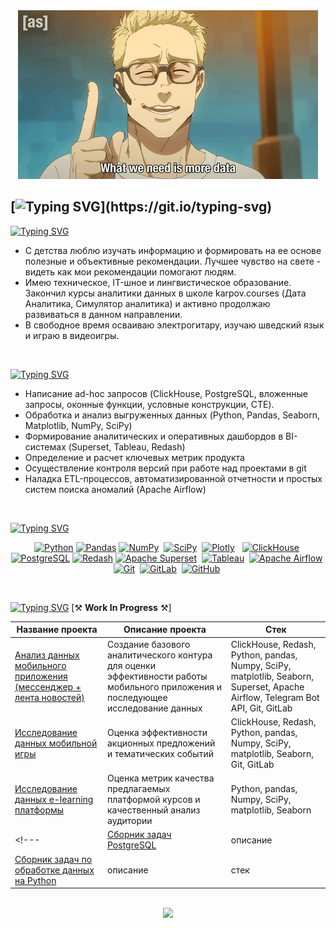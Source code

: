 <div align="center"><img src="https://github.com/another-rel/another-rel/blob/main/assets/header_portfolio.gif?raw=true"/></div>

<!--
Анимированные подписи к портфолио сделаны на сайте Readme Typing SVG
Ссылка на пресет:
https://readme-typing-svg.demolab.com/demo/?size=24&color=C7DFEE&center=true&width=1000&height=48&lines=%D0%9F%D1%80%D0%B8%D0%B2%D0%B5%D1%82!+%D0%9C%D0%B5%D0%BD%D1%8F+%D0%B7%D0%BE%D0%B2%D1%83%D1%82+%D0%9C%D0%B0%D0%BA%D1%81%D0%B8%D0%BC%2C+%D1%8F+-+%D0%90%D0%BD%D0%B0%D0%BB%D0%B8%D1%82%D0%B8%D0%BA+%D0%B4%D0%B0%D0%BD%D0%BD%D1%8B%D1%85.
Размер шрифта для заголовка - 24 px
Размер шрифта для подзаголовков - 16 px
-->

[![Typing SVG](https://readme-typing-svg.demolab.com?font=Fira+Code&size=24&pause=1000&color=C7DFEE&center=true&width=1000&height=48&lines=%D0%9F%D1%80%D0%B8%D0%B2%D0%B5%D1%82!+%D0%9C%D0%B5%D0%BD%D1%8F+%D0%B7%D0%BE%D0%B2%D1%83%D1%82+%D0%9C%D0%B0%D0%BA%D1%81%D0%B8%D0%BC%2C+%D1%8F+-+%D0%90%D0%BD%D0%B0%D0%BB%D0%B8%D1%82%D0%B8%D0%BA+%D0%B4%D0%B0%D0%BD%D0%BD%D1%8B%D1%85.)](https://git.io/typing-svg)
---
[![Typing SVG](https://readme-typing-svg.demolab.com?font=Fira+Code&size=16&pause=1000&color=C7DFEE&vCenter=true&width=435&height=16&lines=%D0%9E%D0%B1%D0%BE+%D0%BC%D0%BD%D0%B5%3A)](https://git.io/typing-svg)
<ul>
<li> С детства люблю изучать информацию и формировать на ее основе полезные и объективные рекомендации. Лучшее чувство на свете - видеть как мои рекомендации помогают людям.
<li> Имею техническое, IT-шное и лингвистическое образование. Закончил курсы аналитики данных в школе karpov.courses (Дата Аналитика, Симулятор аналитика) и активно продолжаю развиваться в данном направлении.
<li> В свободное время осваиваю электрогитару, изучаю шведский язык и играю в видеоигры.
</ul>
<br>

[![Typing SVG](https://readme-typing-svg.demolab.com?font=Fira+Code&size=16&pause=1000&color=C7DFEE&vCenter=true&width=435&height=16&lines=%D0%9C%D0%BE%D0%B8+%D0%BD%D0%B0%D0%B2%D1%8B%D0%BA%D0%B8%3A)](https://git.io/typing-svg)

<ul>
<li> Написание ad-hoc запросов (ClickHouse, PostgreSQL, вложенные запросы, оконные функции, условные конструкции, CTE).
<li> Обработка и анализ выгруженных данных (Python, Pandas, Seaborn, Matplotlib, NumPy, SciPy)
<li> Формирование аналитических и оперативных дашбордов в BI-системах (Superset, Tableau, Redash)
<li> Определение и расчет ключевых метрик продукта
<li> Осуществление контроля версий при работе над проектами в git
<li> Наладка ETL-процессов, автоматизированной отчетности и простых систем поиска аномалий (Apache Airflow)
</ul>

<br>

[![Typing SVG](https://readme-typing-svg.demolab.com?font=Fira+Code&size=16&pause=1000&color=C7DFEE&vCenter=true&width=435&height=16&lines=%D0%9C%D0%BE%D0%B8+%D0%B8%D0%BD%D1%81%D1%82%D1%80%D1%83%D0%BC%D0%B5%D0%BD%D1%82%D1%8B%3A)](https://git.io/typing-svg)
<br>

<!-- На будущее, иконки лежат тут: https://simpleicons.org/ -->
<!-- Инструкция к использованию: https://github.com/irfaan008/simple-skill-icons -->

<p align="center">
  <a href="#"><img src="https://simpleskill.icons.workers.dev/svg?i=python" title="Python" alt="Python"/></a>
  <a href="#"><img src="https://simpleskill.icons.workers.dev/svg?i=pandas" title="Pandas" alt="Pandas"/></a>
  <a href="#"><img src="https://simpleskill.icons.workers.dev/svg?i=numpy" title="NumPy" alt="NumPy"/></a>&nbsp;
  <a href="#"><img src="https://simpleskill.icons.workers.dev/svg?i=scipy" title="SciPy" alt="SciPy"/></a>&nbsp;
  <a href="#"><img src="https://simpleskill.icons.workers.dev/svg?i=plotly" title="Plotly" alt="Plotly"/></a>&nbsp;&nbsp;
  <a href="#"><img src="https://simpleskill.icons.workers.dev/svg?i=clickhouse" title="ClickHouse" alt="ClickHouse"/></a>&nbsp;
  <a href="#"><img src="https://simpleskill.icons.workers.dev/svg?i=postgresql" title="PostgreSQL" alt="PostgreSQL"/></a>
  <a href="#"><img src="https://simpleskill.icons.workers.dev/svg?i=redash" title="Redash" alt="Redash"/></a>
  <a href="#"><img src="https://simpleskill.icons.workers.dev/svg?i=apachesuperset" title="Apache Superset" alt="Apache Superset"/></a>&nbsp;
  <a href="#"><img src="https://simpleskill.icons.workers.dev/svg?i=tableau" title="Tableau" alt="Tableau"/></a>&nbsp;
  <a href="#"><img src="https://simpleskill.icons.workers.dev/svg?i=apacheairflow" title="Apache Airflow" alt="Apache Airflow"/></a>&nbsp;
  <a href="#"><img src="https://simpleskill.icons.workers.dev/svg?i=git" title="Git" alt="Git"/></a>&nbsp;
  <a href="#"><img src="https://simpleskill.icons.workers.dev/svg?i=gitlab" title="GitLab" alt="GitLab"/></a>&nbsp;
  <a href="#"><img src="https://simpleskill.icons.workers.dev/svg?i=github&theme=dark" title="GitHub" alt="GitHub"/></a>&nbsp;
</p>
<br>

[![Typing SVG](https://readme-typing-svg.demolab.com?font=Fira+Code&size=16&pause=1000&color=C7DFEE&vCenter=true&width=435&height=16&lines=%D0%9C%D0%BE%D0%B8+%D0%BF%D1%80%D0%BE%D0%B5%D0%BA%D1%82%D1%8B%3A)](https://git.io/typing-svg) [⚒ **Work In Progress** ⚒]

|Название проекта| Описание проекта| Стек|
|----------------|-----------------|-----|
|[Анализ данных мобильного приложения (мессенджер + лента новостей)](ссылка)|Создание базового аналитического контура для оценки эффективности работы мобильного приложения и последующее исследование данных|ClickHouse, Redash, Python, pandas, Numpy, SciPy, matplotlib, Seaborn, Superset, Apache Airflow, Telegram Bot API, Git, GitLab|
|[Исследование данных мобильной игры](ссылка)|Оценка эффективности акционных предложений и тематических событий|ClickHouse, Redash, Python, pandas, Numpy, SciPy, matplotlib, Seaborn, Git, GitLab|
|[Исследование данных e-learning платформы](ссылка)|Оценка метрик качества предлагаемых платформой курсов и качественный анализ аудитории|Python, pandas, Numpy, SciPy, matplotlib, Seaborn|
<!--- |[Сборник задач PostgreSQL](ссылка)|описание | стек |
|[Сборник задач по обработке данных на Python](ссылка)|описание | стек | --->

<!-- Бейджик взят отсюда: https://github.com/alexandresanlim/Badges4-README.md-Profile-Dynamic?tab=readme-ov-file -->

<br>
<div align="center"><img src="https://github-profile-summary-cards.vercel.app/api/cards/profile-details?username=another-rel&theme=github_dark"/></div>

<!---
another-rel/another-rel is a ✨ special ✨ repository because its `README.md` (this file) appears on your GitHub profile.
You can click the Preview link to take a look at your changes.
--->
